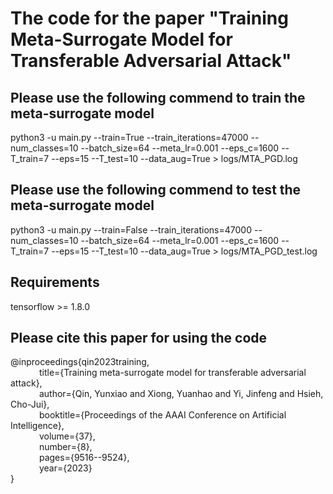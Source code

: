 # The code for the paper "Training Meta-Surrogate Model for Transferable Adversarial Attack" #


## Please use the following commend to train the meta-surrogate model ##
python3 -u main.py --train=True --train_iterations=47000 --num_classes=10 --batch_size=64 --meta_lr=0.001 --eps_c=1600 --T_train=7 --eps=15 --T_test=10 --data_aug=True > logs/MTA_PGD.log

## Please use the following commend to test the meta-surrogate model ##
python3 -u main.py --train=False --train_iterations=47000 --num_classes=10 --batch_size=64 --meta_lr=0.001 --eps_c=1600 --T_train=7 --eps=15 --T_test=10 --data_aug=True > logs/MTA_PGD_test.log

## Requirements ##
tensorflow >= 1.8.0



## Please cite this paper for using the code ##
@inproceedings{qin2023training,  
&emsp;&emsp;&emsp;  title={Training meta-surrogate model for transferable adversarial attack},  
&emsp;&emsp;&emsp;  author={Qin, Yunxiao and Xiong, Yuanhao and Yi, Jinfeng and Hsieh, Cho-Jui},  
&emsp;&emsp;&emsp;  booktitle={Proceedings of the AAAI Conference on Artificial Intelligence},  
&emsp;&emsp;&emsp;  volume={37},  
&emsp;&emsp;&emsp;  number={8},  
&emsp;&emsp;&emsp;  pages={9516--9524},  
&emsp;&emsp;&emsp;  year={2023}  
}  

